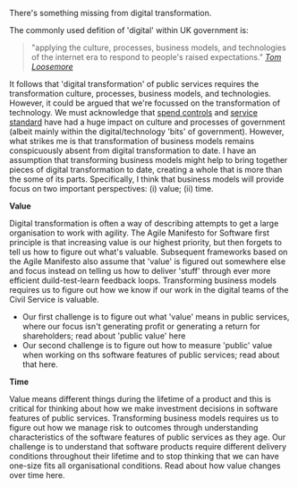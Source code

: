 There's something missing from digital transformation. 

The commonly used defition of 'digital' within UK government is:
> "applying the culture, processes, business models, and technologies of the internet era to respond to people's raised expectations." *[Tom Loosemore](https://definitionofdigital.com/)* 

It follows that 'digital transformation' of public services requires the transformation culture, processes, business models, and technologies. 
However, it could be argued that we're focussed on the transformation of technology. We must acknowledge that [spend controls](https://www.gov.uk/service-manual/agile-delivery/spend-controls-check-if-you-need-approval-to-spend-money-on-a-service) and [service standard](https://www.gov.uk/service-manual/service-standard) have had a huge impact on culture and processes of government (albeit mainly within the digital/technology 'bits' of government). However, what strikes me is that transformation of business models remains conspicuously absent from digital transformation to date. I have an assumption that transforming business models might help to bring together pieces of digital transformation to date, creating a whole that is more than the some of its parts. Specifically, I think that business models will provide focus on two important perspectives: (i) value; (ii) time.

**Value**

Digital transformation is often a way of describing attempts to get a large organisation to work with agility. The Agile Manifesto for Software first principle is that increasing value is our highest priority, but then forgets to tell us how to figure out what's valuable. Subsequent frameworks based on the Agile Manifesto also assume that 'value' is figured out somewhere else and focus instead on telling us how to deliver 'stuff' through ever more efficient duild-test-learn feedback loops. Transforming business models requires us to figure out how we know if our work in the digital teams of the Civil Service is valuable. 

- Our first challenge is to figure out what 'value' means in public services, where our focus isn't generating profit or generating a return for shareholders; read about 'public value' here
- Our second challenge is to figure out how to measure 'public' value when working on ths software features of public services; read about that here.

**Time**

Value means different things during the lifetime of a product and this is critical for thinking about how we make investment decisions in software features of public services. Transforming business models requires us to figure out how we manage risk to outcomes through understanding characteristics of the software features of public services as they age. Our challenge is to understand that software products require different delivery conditions throughout their lifetime and to stop thinking that we can have one-size fits all organisational conditions. Read about how value changes over time here.
